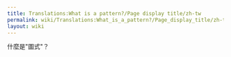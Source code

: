```yaml
---
title: Translations:What is a pattern?/Page display title/zh-tw
permalink: wiki/Translations:What_is_a_pattern?/Page_display_title/zh-tw/
layout: wiki
---
```


什麼是"圖式"？
